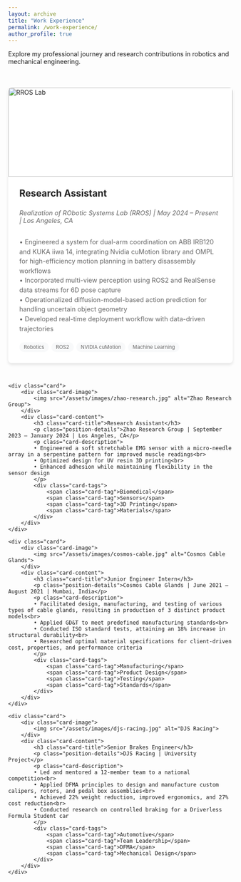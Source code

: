 ```yaml
---
layout: archive
title: "Work Experience"
permalink: /work-experience/
author_profile: true
---
```

Explore my professional journey and research contributions in robotics and mechanical engineering.

<div class="card-container">
    <div class="card">
        <div class="card-image">
            <img src="/assets/images/rros-lab.jpg" alt="RROS Lab">
        </div>
        <div class="card-content">
            <h3 class="card-title">Research Assistant</h3>
            <p class="position-details">Realization of RObotic Systems Lab (RROS) | May 2024 – Present | Los Angeles, CA</p>
            <p class="card-description">
            • Engineered a system for dual-arm coordination on ABB IRB120 and KUKA iiwa 14, integrating Nvidia cuMotion library and OMPL for high-efficiency motion planning in battery disassembly workflows<br>
            • Incorporated multi-view perception using ROS2 and RealSense data streams for 6D pose capture<br>
            • Operationalized diffusion-model-based action prediction for handling uncertain object geometry<br>
            • Developed real-time deployment workflow with data-driven trajectories
            </p>
            <div class="card-tags">
                <span class="card-tag">Robotics</span>
                <span class="card-tag">ROS2</span>
                <span class="card-tag">NVIDIA cuMotion</span>
                <span class="card-tag">Machine Learning</span>
            </div>
        </div>
    </div>
    
    <div class="card">
        <div class="card-image">
            <img src="/assets/images/zhao-research.jpg" alt="Zhao Research Group">
        </div>
        <div class="card-content">
            <h3 class="card-title">Research Assistant</h3>
            <p class="position-details">Zhao Research Group | September 2023 – January 2024 | Los Angeles, CA</p>
            <p class="card-description">
            • Engineered a soft stretchable EMG sensor with a micro-needle array in a serpentine pattern for improved muscle readings<br>
            • Optimized design for UV resin 3D printing<br>
            • Enhanced adhesion while maintaining flexibility in the sensor design
            </p>
            <div class="card-tags">
                <span class="card-tag">Biomedical</span>
                <span class="card-tag">Sensors</span>
                <span class="card-tag">3D Printing</span>
                <span class="card-tag">Materials</span>
            </div>
        </div>
    </div>
    
    <div class="card">
        <div class="card-image">
            <img src="/assets/images/cosmos-cable.jpg" alt="Cosmos Cable Glands">
        </div>
        <div class="card-content">
            <h3 class="card-title">Junior Engineer Intern</h3>
            <p class="position-details">Cosmos Cable Glands | June 2021 – August 2021 | Mumbai, India</p>
            <p class="card-description">
            • Facilitated design, manufacturing, and testing of various types of cable glands, resulting in production of 3 distinct product models<br>
            • Applied GD&T to meet predefined manufacturing standards<br>
            • Conducted ISO standard tests, attaining an 18% increase in structural durability<br>
            • Researched optimal material specifications for client-driven cost, properties, and performance criteria
            </p>
            <div class="card-tags">
                <span class="card-tag">Manufacturing</span>
                <span class="card-tag">Product Design</span>
                <span class="card-tag">Testing</span>
                <span class="card-tag">Standards</span>
            </div>
        </div>
    </div>
    
    <div class="card">
        <div class="card-image">
            <img src="/assets/images/djs-racing.jpg" alt="DJS Racing">
        </div>
        <div class="card-content">
            <h3 class="card-title">Senior Brakes Engineer</h3>
            <p class="position-details">DJS Racing | University Project</p>
            <p class="card-description">
            • Led and mentored a 12-member team to a national competition<br>
            • Applied DFMA principles to design and manufacture custom calipers, rotors, and pedal box assemblies<br>
            • Achieved 22% weight reduction, improved ergonomics, and 27% cost reduction<br>
            • Conducted research on controlled braking for a Driverless Formula Student car
            </p>
            <div class="card-tags">
                <span class="card-tag">Automotive</span>
                <span class="card-tag">Team Leadership</span>
                <span class="card-tag">DFMA</span>
                <span class="card-tag">Mechanical Design</span>
            </div>
        </div>
    </div>
</div>

<style>
    :root {
        --primary-color: #333;
        --secondary-color: #666;
        --light-bg: #f8f9fa;
        --dark-bg: #222;
        --card-shadow: 0 4px 6px rgba(0,0,0,0.1);
        --card-hover-shadow: 0 10px 15px rgba(0,0,0,0.15);
        --transition-speed: 0.3s;
    }

    .card-container {
        display: grid;
        grid-template-columns: repeat(auto-fill, minmax(350px, 1fr));
        gap: 30px;
        margin: 50px 0 60px;
    }

    .card {
        background-color: white;
        border-radius: 8px;
        overflow: hidden;
        box-shadow: var(--card-shadow);
        transition: transform var(--transition-speed), box-shadow var(--transition-speed);
        cursor: pointer;
        height: 100%;
        display: flex;
        flex-direction: column;
    }

    .card:hover {
        transform: translateY(-5px);
        box-shadow: var(--card-hover-shadow);
    }

    .card-image {
        height: 200px;
        overflow: hidden;
    }

    .card-image img {
        width: 100%;
        height: 100%;
        object-fit: cover;
        transition: transform 0.5s ease;
    }

    .card:hover .card-image img {
        transform: scale(1.05);
    }

    .card-content {
        padding: 25px;
        flex-grow: 1;
        display: flex;
        flex-direction: column;
    }

    .card-title {
        font-size: 1.3rem;
        margin-top: 0;
        margin-bottom: 8px;
        color: var(--dark-bg);
    }

    .position-details {
        font-size: 0.9rem;
        color: var(--secondary-color);
        margin-bottom: 15px;
        font-style: italic;
    }

    .card-description {
        color: var(--secondary-color);
        margin-bottom: 20px;
        flex-grow: 1;
        font-size: 0.9rem;
        line-height: 1.5;
    }

    .card-tags {
        display: flex;
        flex-wrap: wrap;
        gap: 6px;
        margin-top: auto;
    }

    .card-tag {
        font-size: 0.7rem;
        background-color: var(--light-bg);
        color: var(--secondary-color);
        padding: 4px 10px;
        border-radius: 50px;
    }
</style>